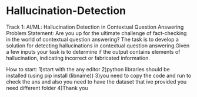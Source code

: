 # Hallucination-Detection
Track 1: AI/ML: Hallucination Detection in Contextual Question Answering  Problem Statement: Are you up for the ultimate challenge of fact-checking in the world of contextual question answering?
 The task is to develop a solution for detecting hallucinations in contextual question answering.Given a few inputs your task is to determine if the output contains elements of hallucination, indicating incorrect or fabricated information.

 How to start:
 1)start with the any editor
 2)python libraries should be installed (using pip install (libname))
 3)you need to copy the code and run to check the ans and also you need to have the dataset that ive provided you need different folder
 4)Thank you 
